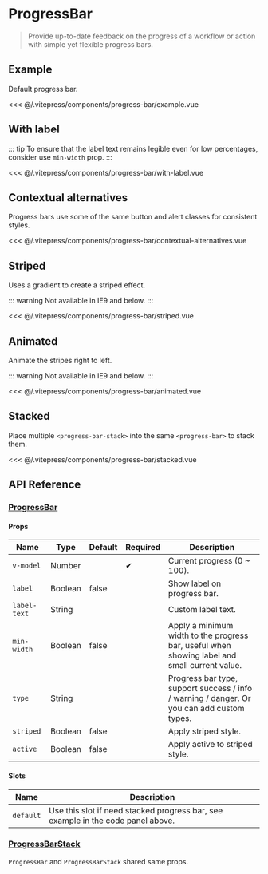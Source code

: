 # ProgressBar

> Provide up-to-date feedback on the progress of a workflow or action with simple yet flexible progress bars.

## Example

Default progress bar.

<DemoWrapper><progress-bar-example/></DemoWrapper>

<<< @/.vitepress/components/progress-bar/example.vue

## With label

::: tip
To ensure that the label text remains legible even for low percentages, consider use `min-width` prop.
:::

<DemoWrapper><progress-bar-with-label/></DemoWrapper>

<<< @/.vitepress/components/progress-bar/with-label.vue

## Contextual alternatives

Progress bars use some of the same button and alert classes for consistent styles.

<DemoWrapper><progress-bar-contextual-alternatives/></DemoWrapper>

<<< @/.vitepress/components/progress-bar/contextual-alternatives.vue

## Striped

Uses a gradient to create a striped effect.

::: warning
Not available in IE9 and below.
:::

<DemoWrapper><progress-bar-striped/></DemoWrapper>

<<< @/.vitepress/components/progress-bar/striped.vue

## Animated

Animate the stripes right to left.

::: warning
Not available in IE9 and below.
:::

<DemoWrapper><progress-bar-animated/></DemoWrapper>

<<< @/.vitepress/components/progress-bar/animated.vue

## Stacked

Place multiple `<progress-bar-stack>` into the same `<progress-bar>` to stack them.

<DemoWrapper><progress-bar-stacked/></DemoWrapper>

<<< @/.vitepress/components/progress-bar/stacked.vue

## API Reference

### [ProgressBar](https://github.com/uiv-lib/uiv/blob/1.x/src/components/progressbar/ProgressBar.js)

#### Props

| Name         | Type    | Default | Required | Description                                                                                   |
|--------------|---------|---------|----------|-----------------------------------------------------------------------------------------------|
| `v-model`    | Number  |         | &#10004; | Current progress (0 ~ 100).                                                                   |
| `label`      | Boolean | false   |          | Show label on progress bar.                                                                   |
| `label-text` | String  |         |          | Custom label text.                                                                            |
| `min-width`  | Boolean | false   |          | Apply a minimum width to the progress bar, useful when showing label and small current value. |
| `type`       | String  |         |          | Progress bar type, support success / info / warning / danger. Or you can add custom types.    |
| `striped`    | Boolean | false   |          | Apply striped style.                                                                          |
| `active`     | Boolean | false   |          | Apply active to striped style.                                                                |

#### Slots

| Name      | Description                                                                      |
|-----------|----------------------------------------------------------------------------------|
| `default` | Use this slot if need stacked progress bar, see example in the code panel above. |

### [ProgressBarStack](https://github.com/uiv-lib/uiv/blob/1.x/src/components/progressbar/ProgressBarStack.js)

`ProgressBar` and `ProgressBarStack` shared same props.
